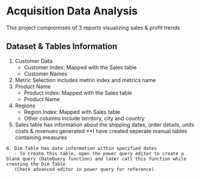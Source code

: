 # Acquisition Data Analysis
This project compromises of 3 reports visualizing sales & profit trends

## Dataset & Tables Information
1. Customer Data
   - Customer Index: Mapped with the Sales table
   - Customer Names
2. Metric Selection includes metric index and metrics name
3. Product Name
   - Product Index: Mapped with the Sales table
   - Product Name
4. Regions
    - Region Index: Mapped with Sales table
    - Other columns include territory, city and country
5. Sales table has information about the shipping dates, order details, units costs & revenues generated
**I have created seperate manual tables containing measures
```
6. Dim Table has date information within specified dates
   - To create this table, open the power query editor to create a blank query (DateQuery function) and later call this function while creating the Dim Table
   (Check advanced editor in power query for reference)
```

